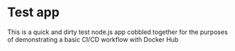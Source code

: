 # Test app 

This is a quick and dirty test node.js app cobbled together for the purposes of demonstrating a basic CI/CD workflow with Docker Hub 


